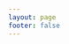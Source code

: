 ```yaml
---
layout: page
footer: false
---
```


<script setup>
  // import DemoList from '@/components/demoList.vue';
  import Demo2 from '@/components/demo2/demo2.vue';
</script>

<Demo2 />
